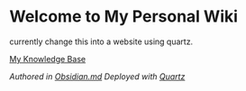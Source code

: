 # Welcome to My Personal Wiki

currently change this into a website using quartz.

[My Knowledge Base](https://github.com/jmbealer/My-Knowlege-Base)

_Authored in [Obsidian.md](https://obsidian.md/)_
_Deployed with [Quartz](https://quartz.jzhao.xyz/)_

